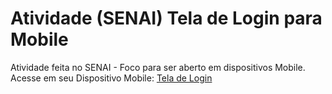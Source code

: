# Atividade (SENAI) Tela de Login para Mobile
Atividade feita no SENAI - Foco para ser aberto em dispositivos Mobile.
Acesse em seu Dispositivo Mobile: [Tela de Login](https://henrique0927.github.io/att-login-mobile/)
